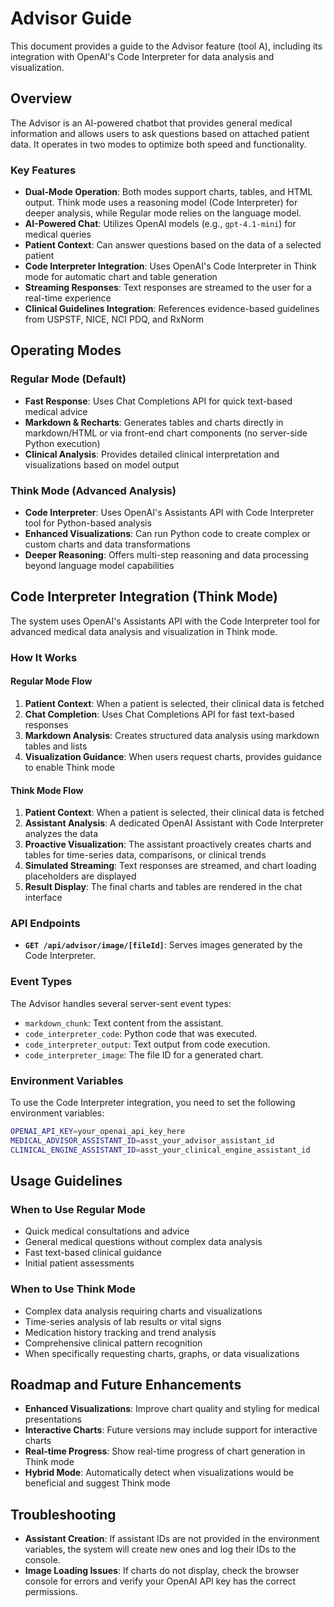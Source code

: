 # Advisor Guide

This document provides a guide to the Advisor feature (tool A), including its integration with OpenAI's Code Interpreter for data analysis and visualization.

## Overview

The Advisor is an AI-powered chatbot that provides general medical information and allows users to ask questions based on attached patient data. It operates in two modes to optimize both speed and functionality.

### Key Features

- **Dual-Mode Operation**: Both modes support charts, tables, and HTML output. Think mode uses a reasoning model (Code Interpreter) for deeper analysis, while Regular mode relies on the language model.
- **AI-Powered Chat**: Utilizes OpenAI models (e.g., `gpt-4.1-mini`) for medical queries
- **Patient Context**: Can answer questions based on the data of a selected patient
- **Code Interpreter Integration**: Uses OpenAI's Code Interpreter in Think mode for automatic chart and table generation
- **Streaming Responses**: Text responses are streamed to the user for a real-time experience
- **Clinical Guidelines Integration**: References evidence-based guidelines from USPSTF, NICE, NCI PDQ, and RxNorm

## Operating Modes

### Regular Mode (Default)
- **Fast Response**: Uses Chat Completions API for quick text-based medical advice
- **Markdown & Recharts**: Generates tables and charts directly in markdown/HTML or via front-end chart components (no server-side Python execution)
- **Clinical Analysis**: Provides detailed clinical interpretation and visualizations based on model output

### Think Mode (Advanced Analysis)
- **Code Interpreter**: Uses OpenAI's Assistants API with Code Interpreter tool for Python-based analysis
- **Enhanced Visualizations**: Can run Python code to create complex or custom charts and data transformations
- **Deeper Reasoning**: Offers multi-step reasoning and data processing beyond language model capabilities

## Code Interpreter Integration (Think Mode)

The system uses OpenAI's Assistants API with the Code Interpreter tool for advanced medical data analysis and visualization in Think mode.

### How It Works

#### Regular Mode Flow
1. **Patient Context**: When a patient is selected, their clinical data is fetched
2. **Chat Completion**: Uses Chat Completions API for fast text-based responses  
3. **Markdown Analysis**: Creates structured data analysis using markdown tables and lists
4. **Visualization Guidance**: When users request charts, provides guidance to enable Think mode

#### Think Mode Flow
1. **Patient Context**: When a patient is selected, their clinical data is fetched
2. **Assistant Analysis**: A dedicated OpenAI Assistant with Code Interpreter analyzes the data
3. **Proactive Visualization**: The assistant proactively creates charts and tables for time-series data, comparisons, or clinical trends
4. **Simulated Streaming**: Text responses are streamed, and chart loading placeholders are displayed
5. **Result Display**: The final charts and tables are rendered in the chat interface

### API Endpoints

-   **`GET /api/advisor/image/[fileId]`**: Serves images generated by the Code Interpreter.

### Event Types

The Advisor handles several server-sent event types:
- `markdown_chunk`: Text content from the assistant.
- `code_interpreter_code`: Python code that was executed.
- `code_interpreter_output`: Text output from code execution.
- `code_interpreter_image`: The file ID for a generated chart.

### Environment Variables

To use the Code Interpreter integration, you need to set the following environment variables:

```bash
OPENAI_API_KEY=your_openai_api_key_here
MEDICAL_ADVISOR_ASSISTANT_ID=asst_your_advisor_assistant_id
CLINICAL_ENGINE_ASSISTANT_ID=asst_your_clinical_engine_assistant_id
```

## Usage Guidelines

### When to Use Regular Mode
- Quick medical consultations and advice
- General medical questions without complex data analysis
- Fast text-based clinical guidance
- Initial patient assessments

### When to Use Think Mode
- Complex data analysis requiring charts and visualizations
- Time-series analysis of lab results or vital signs
- Medication history tracking and trend analysis
- Comprehensive clinical pattern recognition
- When specifically requesting charts, graphs, or data visualizations

## Roadmap and Future Enhancements

- **Enhanced Visualizations**: Improve chart quality and styling for medical presentations
- **Interactive Charts**: Future versions may include support for interactive charts
- **Real-time Progress**: Show real-time progress of chart generation in Think mode
- **Hybrid Mode**: Automatically detect when visualizations would be beneficial and suggest Think mode

## Troubleshooting

- **Assistant Creation**: If assistant IDs are not provided in the environment variables, the system will create new ones and log their IDs to the console.
- **Image Loading Issues**: If charts do not display, check the browser console for errors and verify your OpenAI API key has the correct permissions. 
